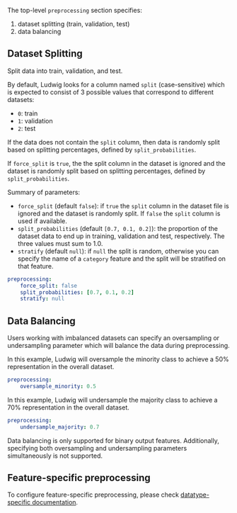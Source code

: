 The top-level `preprocessing` section specifies:

1. dataset splitting (train, validation, test)
2. data balancing

## Dataset Splitting

Split data into train, validation, and test.

By default, Ludwig looks for a column named `split` (case-sensitive) which is
expected to consist of 3 possible values that correspond to different datasets:

- `0`: train
- `1`: validation
- `2`: test

If the data does not contain the  `split` column, then data is randomly split
based on splitting percentages, defined by `split_probabilities`.

If `force_split` is `true`, the the split column in the dataset is ignored and
the dataset is randomly split based on splitting percentages, defined by
`split_probabilities`.

Summary of parameters:

- `force_split` (default `false`): if `true` the `split` column in the dataset
    file is ignored and the dataset is randomly split. If `false` the `split`
    column is used if available.
- `split_probabilities` (default `[0.7, 0.1, 0.2]`): the proportion of the
    dataset data to end up in training, validation and test, respectively. The
    three values must sum to 1.0.
- `stratify` (default `null`): if `null` the split is random, otherwise you can
    specify the name of a `category` feature and the split will be stratified on
    that feature.

```yaml
preprocessing:
    force_split: false
    split_probabilities: [0.7, 0.1, 0.2]
    stratify: null
```

## Data Balancing

Users working with imbalanced datasets can specify an oversampling or
undersampling parameter which will balance the data during preprocessing.

In this example, Ludwig will oversample the minority class to achieve a 50%
representation in the overall dataset.

```yaml
preprocessing:
    oversample_minority: 0.5
```

In this example, Ludwig will undersample the majority class to achieve a 70%
representation in the overall dataset.

```yaml
preprocessing:
    undersample_majority: 0.7
```

Data balancing is only supported for binary output features. Additionally,
specifying both oversampling and undersampling parameters simultaneously is not
supported.

## Feature-specific preprocessing

To configure feature-specific preprocessing, please check [datatype-specific documentation](../features/supported_data_types).
